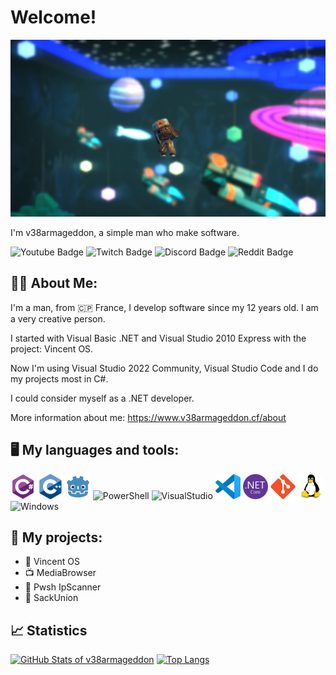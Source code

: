 # Welcome!

<img src="https://github.com/v38armageddon/v38armageddon/blob/main/Assets/Banner%20header.png" alt="Banner header">

I'm v38armageddon, a simple man who make software.

<div id="badges">
  <img src="https://img.shields.io/badge/YouTube-red?style=for-the-badge&logo=youtube&logoColor=white" alt="Youtube Badge"/>
  <img src="https://img.shields.io/badge/Twitch-blueviolet?style=for-the-badge&logo=twitch&logoColor=white" alt="Twitch Badge"/>
  <img src="https://img.shields.io/badge/Discord-informational?style=for-the-badge&logo=discord&logoColor=white" alt="Discord Badge">
  <img src="https://img.shields.io/badge/Reddit-orange?style=for-the-badge&logo=reddit&logoColor=white" alt="Reddit Badge">
</div>

## :man_technologist: About Me:
I'm a man, from 🇨🇵 France, I develop software since my 12 years old. I am a very creative person.

I started with Visual Basic .NET and Visual Studio 2010 Express with the project: Vincent OS.

Now I'm using Visual Studio 2022 Community, Visual Studio Code and I do my projects most in C#.

I could consider myself as a .NET developer.

More information about me: https://www.v38armageddon.cf/about

## 🖥️ My languages and tools:
<div>
    <img src="https://github.com/devicons/devicon/blob/master/icons/csharp/csharp-original.svg" title="CSharp" alt="CSharp" width="40" height="40">
    <img src="https://github.com/devicons/devicon/blob/master/icons/cplusplus/cplusplus-original.svg" title="CPP" alt="CPP" width="40" height="40">
    <img src="https://raw.githubusercontent.com/devicons/devicon/1119b9f84c0290e0f0b38982099a2bd027a48bf1/icons/godot/godot-original.svg" title="Godot" alt="Godot" width="40" height="40"> 
    <img src="https://winaero.com/blog/wp-content/uploads/2020/03/PowerShell-7-new-icon.png" title="PowerShell" alt="PowerShell" width="40" height="40">
    <img src="https://pics.computerbase.de/9/9/2/3/0-e36f805671c3b980/logo-192.2833764d.png" title="VisualStudio" alt="VisualStudio" width="40" height="40">
    <img src="https://github.com/devicons/devicon/blob/master/icons/vscode/vscode-original.svg" title="VSCode" alt="VSCode" width="40" height="40">
    <img src="https://github.com/devicons/devicon/blob/master/icons/dotnetcore/dotnetcore-original.svg" title="DotNetCore" alt="DotNetCore" width="40" height="40">
    <img src="https://github.com/devicons/devicon/blob/master/icons/git/git-plain.svg" title="Git" alt="Git" width="40" height="40"/>
    <img src="https://github.com/devicons/devicon/blob/master/icons/linux/linux-original.svg" title="Linux" alt="Linux" width="40" height="40">
    <img src="https://logospng.org/download/windows-11/logo-windows-11-icon-1024.png" title="Windows" alt="Windows" width="40" height="40">
</div>

## 📕 My projects:
- 💾 Vincent OS
- 📺 MediaBrowser
- 📡 Pwsh IpScanner
- 🤖 SackUnion

## 📈 Statistics
<!-- Credits to https://github.com/anuraghazra/github-readme-stats -->
[![GitHub Stats of v38armageddon](https://github-readme-stats.vercel.app/api?username=v38armageddon&count_private=true&show_icons=true&theme=gotham)](https://github.com/anuraghazra/github-readme-stats)
[![Top Langs](https://github-readme-stats.vercel.app/api/top-langs/?username=v38armageddon&count_private=true&layout=compact&theme=gotham)](https://github.com/anuraghazra/github-readme-stats)
